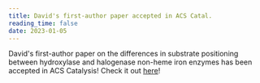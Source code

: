 ```yaml
---
title: David's first-author paper accepted in ACS Catal.
reading_time: false
date: 2023-01-05
---
```


David's first-author paper on the differences in substrate positioning between hydroxylase and halogenase non-heme iron enzymes has been accepted in ACS Catalysis! Check it out [here](https://pubs.acs.org/doi/10.1021/acscatal.2c06241)!

<!--more-->
